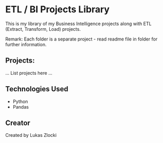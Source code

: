 # ETL / BI Projects Library
This is my library of my Business Intelligence projects along with ETL (Extract, Transform, Load) projects.

Remark:
Each folder is a separate project - read readme file in folder for further information.


## Projects:
... List projects here ...


## Technologies Used

* Python
* Pandas


## Creator

Created by Lukas Zlocki  
